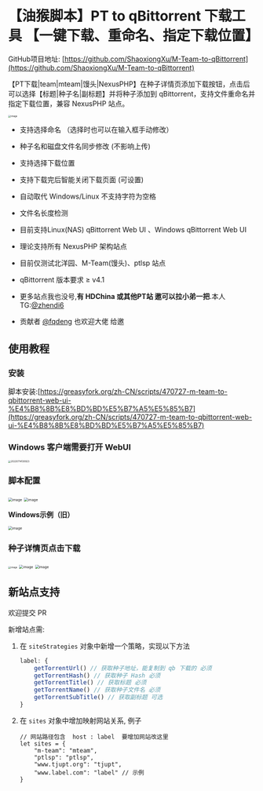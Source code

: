 # 【油猴脚本】PT to qBittorrent 下载工具 【一键下载、重命名、指定下载位置】

GitHub项目地址: [https://github.com/ShaoxiongXu/M-Team-to-qBittorrent](https://github.com/ShaoxiongXu/M-Team-to-qBittorrent)

【PT下载|team|mteam|馒头|NexusPHP】在种子详情页添加下载按钮，点击后可以选择​【标题|种子名|副标题】​并将种子添加到 qBittorrent，支持文件重命名并指定下载位置，兼容 NexusPHP 站点。

<img src="https://github.com/ShaoxiongXu/script/assets/127823819/54eab69f-415f-4ad3-9b01-98f18c6fbe47" alt="image" style="zoom: 33%;" />

- 支持选择命名 （选择时也可以在输入框手动修改）
  
- 种子名和磁盘文件名同步修改 (不影响上传)
  
- 支持选择下载位置

- 支持下载完后智能关闭下载页面 (可设置)
  
- 自动取代 Windows/Linux 不支持字符为空格

- 文件名长度检测

- 目前支持Linux(NAS) qBittorrent  Web UI 、Windows qBittorrent  Web UI

- 理论支持所有 NexusPHP 架构站点

- 目前仅测试北洋园、M-Team(馒头)、ptlsp 站点

- qBittorrent 版本要求 ≥ v4.1

- 更多站点我也没号,**有 HDChina 或其他PT站 邀可以拉小弟一把**.本人TG:[@zhendi6](https://t.me/zhendi6)
  
- 贡献者 [@fqdeng](https://t.me/fqdeng) 也欢迎大佬 给邀

## 使用教程 

### 安装

脚本安装:[https://greasyfork.org/zh-CN/scripts/470727-m-team-to-qbittorrent-web-ui-%E4%B8%8B%E8%BD%BD%E5%B7%A5%E5%85%B7](https://greasyfork.org/zh-CN/scripts/470727-m-team-to-qbittorrent-web-ui-%E4%B8%8B%E8%BD%BD%E5%B7%A5%E5%85%B7)



### Windows 客户端需要打开 WebUI

<img src="https://github.com/ShaoxiongXu/M-Team-to-qBittorrent/assets/127823819/4d8cf059-84b1-4ac7-82a6-9da27880ffc8" alt="20220714130923" style="zoom: 33%;" />


### 脚本配置

<img src="https://github.com/ShaoxiongXu/M-Team-to-qBittorrent/assets/127823819/f92f2356-402a-41a4-a8b0-d6a163e5bac0" alt="image" style="zoom: 50%;" />
<img src="https://github.com/ShaoxiongXu/script/assets/127823819/9ce2da66-8fbc-4511-8792-54027098f4d4" alt="image" style="zoom:50%;" />

**Windows示例（旧）**

<img src="https://github.com/ShaoxiongXu/script/assets/127823819/8442df0a-692d-41e6-a25f-4e7e9b9d7f9d" alt="image" style="zoom:50%;" />



### 种子详情页点击下载

<img src="https://github.com/ShaoxiongXu/script/assets/127823819/bc33dc63-6c9c-4086-8c53-3cdfb722c74b" alt="image" style="zoom: 33%;" />

<img src="https://github.com/ShaoxiongXu/script/assets/127823819/54eab69f-415f-4ad3-9b01-98f18c6fbe47" alt="image" style="zoom:50%;" />

<img src="https://github.com/ShaoxiongXu/M-Team-to-qBittorrent/assets/127823819/e675eb78-d244-4d3a-b135-f0c9cc47290d" alt="image" style="zoom:50%;" />


## 新站点支持

欢迎提交 PR

新增站点需: 
1. 在 `siteStrategies` 对象中新增一个策略，实现以下方法
    ```javascript
    label: {
        getTorrentUrl() // 获取种子地址，能复制到 qb 下载的 必须
        getTorrentHash() // 获取种子 Hash 必须
        getTorrentTitle() // 获取标题 必须
        getTorrentName() // 获取种子文件名 必须
        getTorrentSubTitle() // 获取副标题 可选
    }
    ```
2. 在 `sites` 对象中增加映射网站关系, 例子
    ```
    // 网站路径包含  host : label  要增加网站改这里
    let sites = {
        "m-team": "mteam",
        "ptlsp": "ptlsp",
        "www.tjupt.org": "tjupt",
        "www.label.com": "label" // 示例
    }
    ```
